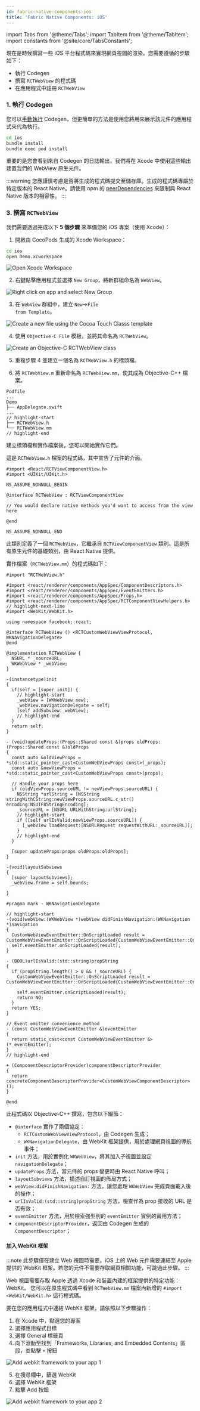 ```yaml
---
id: fabric-native-components-ios
title: 'Fabric Native Components: iOS'
---
```


import Tabs from '@theme/Tabs'; import TabItem from '@theme/TabItem'; import constants from '@site/core/TabsConstants';

現在是時候撰寫一些 iOS 平台程式碼來實現網頁視圖的渲染。您需要遵循的步驟如下：

- 執行 Codegen
- 撰寫 `RCTWebView` 的程式碼
- 在應用程式中註冊 `RCTWebView`

### 1. 執行 Codegen

您可以[手動執行](the-new-architecture/codegen-cli) Codegen，但更簡單的方法是使用您將用來展示該元件的應用程式來代為執行。

```bash
cd ios
bundle install
bundle exec pod install
```

重要的是您會看到來自 Codegen 的日誌輸出，我們將在 Xcode 中使用這些輸出建置我們的 WebView 原生元件。

:::warning
您應謹慎考慮是否將生成的程式碼提交至儲存庫。生成的程式碼專屬於特定版本的 React Native。請使用 npm 的 [peerDependencies](https://nodejs.org/en/blog/npm/peer-dependencies) 來限制與 React Native 版本的相容性。
:::

### 3. 撰寫 `RCTWebView`

我們需要透過完成以下 **5 個步驟** 來準備您的 iOS 專案（使用 Xcode）：

1. 開啟由 CocoPods 生成的 Xcode Workspace：

```bash
cd ios
open Demo.xcworkspace
```

<img class="half-size" alt="Open Xcode Workspace" src="/docs/assets/fabric-native-components/1.webp" />

2. 右鍵點擊應用程式並選擇 <code>New Group</code>，將新群組命名為 `WebView`。

<img class="half-size" alt="Right click on app and select New Group" src="/docs/assets/fabric-native-components/2.webp" />

3. 在 `WebView` 群組中，建立 <code>New</code>→<code>File from Template</code>。

<img class="half-size" alt="Create a new file using the Cocoa Touch Classs template" src="/docs/assets/fabric-native-components/3.webp" />

4. 使用 <code>Objective-C File</code> 模板，並將其命名為 <code>RCTWebView</code>。

<img class="half-size" alt="Create an Objective-C RCTWebView class" src="/docs/assets/fabric-native-components/4.webp" />

5. 重複步驟 4 並建立一個名為 `RCTWebView.h` 的標頭檔。

6. 將 <code>RCTWebView.m</code> 重新命名為 <code>RCTWebView.mm</code>，使其成為 Objective-C++ 檔案。

```text title="Demo/ios"
Podfile
...
Demo
├── AppDelegate.swift
...
// highlight-start
├── RCTWebView.h
└── RCTWebView.mm
// highlight-end
```

建立標頭檔和實作檔案後，您可以開始實作它們。

這是 `RCTWebView.h` 檔案的程式碼，其中宣告了元件的介面。

```objc title="Demo/RCTWebView/RCTWebView.h"
#import <React/RCTViewComponentView.h>
#import <UIKit/UIKit.h>

NS_ASSUME_NONNULL_BEGIN

@interface RCTWebView : RCTViewComponentView

// You would declare native methods you'd want to access from the view here

@end

NS_ASSUME_NONNULL_END
```

此類別定義了一個 `RCTWebView`，它繼承自 `RCTViewComponentView` 類別。這是所有原生元件的基礎類別，由 React Native 提供。

實作檔案（`RCTWebView.mm`）的程式碼如下：

```objc title="Demo/RCTWebView/RCTWebView.mm"
#import "RCTWebView.h"

#import <react/renderer/components/AppSpec/ComponentDescriptors.h>
#import <react/renderer/components/AppSpec/EventEmitters.h>
#import <react/renderer/components/AppSpec/Props.h>
#import <react/renderer/components/AppSpec/RCTComponentViewHelpers.h>
// highlight-next-line
#import <WebKit/WebKit.h>

using namespace facebook::react;

@interface RCTWebView () <RCTCustomWebViewViewProtocol, WKNavigationDelegate>
@end

@implementation RCTWebView {
  NSURL * _sourceURL;
  WKWebView * _webView;
}

-(instancetype)init
{
  if(self = [super init]) {
    // highlight-start
    _webView = [WKWebView new];
    _webView.navigationDelegate = self;
    [self addSubview:_webView];
    // highlight-end
  }
  return self;
}

- (void)updateProps:(Props::Shared const &)props oldProps:(Props::Shared const &)oldProps
{
  const auto &oldViewProps = *std::static_pointer_cast<CustomWebViewProps const>(_props);
  const auto &newViewProps = *std::static_pointer_cast<CustomWebViewProps const>(props);

  // Handle your props here
  if (oldViewProps.sourceURL != newViewProps.sourceURL) {
    NSString *urlString = [NSString stringWithCString:newViewProps.sourceURL.c_str() encoding:NSUTF8StringEncoding];
    _sourceURL = [NSURL URLWithString:urlString];
    // highlight-start
    if ([self urlIsValid:newViewProps.sourceURL]) {
      [_webView loadRequest:[NSURLRequest requestWithURL:_sourceURL]];
    }
    // highlight-end
  }

  [super updateProps:props oldProps:oldProps];
}

-(void)layoutSubviews
{
  [super layoutSubviews];
  _webView.frame = self.bounds;

}

#pragma mark - WKNavigationDelegate

// highlight-start
-(void)webView:(WKWebView *)webView didFinishNavigation:(WKNavigation *)navigation
{
  CustomWebViewEventEmitter::OnScriptLoaded result = CustomWebViewEventEmitter::OnScriptLoaded{CustomWebViewEventEmitter::OnScriptLoadedResult::Success};
  self.eventEmitter.onScriptLoaded(result);
}

- (BOOL)urlIsValid:(std::string)propString
{
  if (propString.length() > 0 && !_sourceURL) {
    CustomWebViewEventEmitter::OnScriptLoaded result = CustomWebViewEventEmitter::OnScriptLoaded{CustomWebViewEventEmitter::OnScriptLoadedResult::Error};

    self.eventEmitter.onScriptLoaded(result);
    return NO;
  }
  return YES;
}

// Event emitter convenience method
- (const CustomWebViewEventEmitter &)eventEmitter
{
  return static_cast<const CustomWebViewEventEmitter &>(*_eventEmitter);
}
// highlight-end

+ (ComponentDescriptorProvider)componentDescriptorProvider
{
  return concreteComponentDescriptorProvider<CustomWebViewComponentDescriptor>();
}

@end
```

此程式碼以 Objective-C++ 撰寫，包含以下細節：

- `@interface` 實作了兩個協定：
  - `RCTCustomWebViewViewProtocol`，由 Codegen 生成；
  - `WKNavigationDelegate`，由 WebKit 框架提供，用於處理網頁視圖的導航事件；
- `init` 方法，用於實例化 `WKWebView`，將其加入子視圖並設定 `navigationDelegate`；
- `updateProps` 方法，當元件的 props 變更時由 React Native 呼叫；
- `layoutSubviews` 方法，描述自訂視圖的佈局方式；
- `webView:didFinishNavigation:` 方法，讓您處理 `WKWebView` 完成頁面載入後的操作；
- `urlIsValid:(std::string)propString` 方法，檢查作為 prop 接收的 URL 是否有效；
- `eventEmitter` 方法，用於檢索強型別的 `eventEmitter` 實例的實用方法；
- `componentDescriptorProvider`，返回由 Codegen 生成的 `ComponentDescriptor`；

#### 加入 WebKit 框架

:::note
此步驟僅在建立 Web 視圖時需要。iOS 上的 Web 元件需要連結至 Apple 提供的 WebKit 框架。若您的元件不需要存取網頁相關功能，可跳過此步驟。
:::

Web 視圖需要存取 Apple 透過 Xcode 和裝置內建的框架提供的特定功能：WebKit。
您可以在原生程式碼中看到 `RCTWebView.mm` 檔案內新增的 `#import <WebKit/WebKit.h>` 這行程式碼。

要在您的應用程式中連結 WebKit 框架，請依照以下步驟操作：

1. 在 Xcode 中，點選您的專案
2. 選擇應用程式目標
3. 選擇 General 標籤頁
4. 向下滾動至找到「Frameworks, Libraries, and Embedded Contents」區段，並點擊 `+` 按鈕

<img class="half-size" alt="Add webkit framework to your app 1" src="/docs/assets/AddWebKitFramework1.png" />

5. 在搜尋欄中，篩選 WebKit
6. 選擇 WebKit 框架
7. 點擊 Add 按鈕

<img class="half-size" alt="Add webkit framework to your app 2" src="/docs/assets/AddWebKitFramework2.png" />